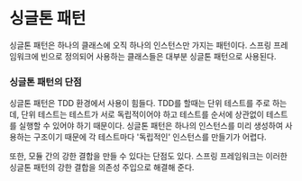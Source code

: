 # 싱글톤 패턴
싱글톤 패턴은 하나의 클래스에 오직 하나의 인스턴스만 가지는 패턴이다. 스프링 프레임워크에 빈으로 정의되어 사용하는 클래스들은 대부분 싱글톤 패턴으로 사용된다.

### 싱글톤 패턴의 단점
싱글톤 패턴은 TDD 환경에서 사용이 힘들다. TDD를 할때는 단위 테스트를 주로 하는데, 단위 테스트는 테스트가 서로 독립적이어야 하고 테스트를 순서에 상관없이 테스트를 실행할 수 있어야 하기 때문이다. 싱글톤 패턴은 하나의 인스턴스를 미리 생성하여 사용하는 구조이기 때문에 각 테스트마다 '독립적인' 인스턴스를 만들기가 어렵다.

또한, 모듈 간의 강한 결합을 만들 수 있다는 단점도 있다. 스프링 프레임워크는 이러한 싱글톤 패턴의 강한 결합을 의존성 주입으로 해결해 준다.